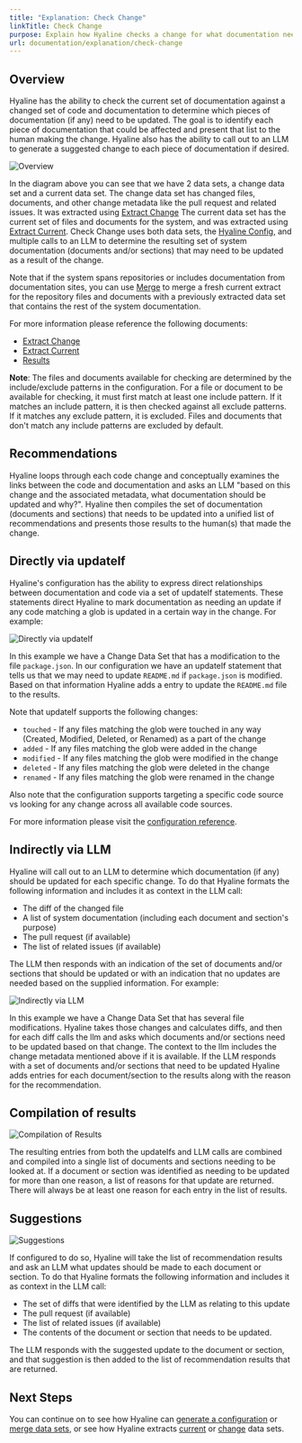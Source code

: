 ```yaml
---
title: "Explanation: Check Change"
linkTitle: Check Change
purpose: Explain how Hyaline checks a change for what documentation needs to be updated
url: documentation/explanation/check-change
---
```

## Overview
Hyaline has the ability to check the current set of documentation against a changed set of code and documentation to determine which pieces of documentation (if any) need to be updated. The goal is to identify each piece of documentation that could be affected and present that list to the human making the change. Hyaline also has the ability to call out to an LLM to generate a suggested change to each piece of documentation if desired.

![Overview](_img/check-change-overview.svg)

In the diagram above you can see that we have 2 data sets, a change data set and a current data set. The change data set has changed files, documents, and other change metadata like the pull request and related issues. It was extracted using [Extract Change](./03-extract-change.md) The current data set has the current set of files and documents for the system, and was extracted using [Extract Current](./02-extract-current.md). Check Change uses both data sets, the [Hyaline Config](../04-reference/01-config.md), and multiple calls to an LLM to determine the resulting set of system documentation (documents and/or sections) that may need to be updated as a result of the change.

Note that if the system spans repositories or includes documentation from documentation sites, you can use [Merge](./08-merge.md) to merge a fresh current extract for the repository files and documents with a previously extracted data set that contains the rest of the system documentation.

For more information please reference the following documents:

* [Extract Change](./03-extract-change.md)
* [Extract Current](./02-extract-current.md)
* [Results](../04-reference/04-results.md)

**Note**: The files and documents available for checking are determined by the include/exclude patterns in the configuration. For a file or document to be available for checking, it must first match at least one include pattern. If it matches an include pattern, it is then checked against all exclude patterns. If it matches any exclude pattern, it is excluded. Files and documents that don't match any include patterns are excluded by default.

## Recommendations
Hyaline loops through each code change and conceptually examines the links between the code and documentation and asks an LLM "based on this change and the associated metadata, what documentation should be updated and why?". Hyaline then compiles the set of documentation (documents and sections) that needs to be updated into a unified list of recommendations and presents those results to the human(s) that made the change.

## Directly via updateIf
Hyaline's configuration has the ability to express direct relationships between documentation and code via a set of updateIf statements. These statements direct Hyaline to mark documentation as needing an update if any code matching a glob is updated in a certain way in the change. For example:

![Directly via updateIf](_img/check-change-direct-updateIf.svg)

In this example we have a Change Data Set that has a modification to the file `package.json`. In our configuration we have an updateIf statement that tells us that we may need to update `README.md` if `package.json` is modified. Based on that information Hyaline adds a entry to update the `README.md` file to the results.

Note that updateIf supports the following changes:

* `touched` - If any files matching the glob were touched in any way (Created, Modified, Deleted, or Renamed) as a part of the change
* `added` - If any files matching the glob were added in the change
* `modified` - If any files matching the glob were modified in the change
* `deleted` - If any files matching the glob were deleted in the change
* `renamed` - If any files matching the glob were renamed in the change

Also note that the configuration supports targeting a specific code source vs looking for any change across all available code sources.

For more information please visit the [configuration reference](../04-reference/01-config.md).

## Indirectly via LLM
Hyaline will call out to an LLM to determine which documentation (if any) should be updated for each specific change. To do that Hyaline formats the following information and includes it as context in the LLM call:

* The diff of the changed file
* A list of system documentation (including each document and section's purpose)
* The pull request (if available)
* The list of related issues (if available)

The LLM then responds with an indication of the set of documents and/or sections that should be updated or with an indication that no updates are needed based on the supplied information. For example:

![Indirectly via LLM](_img/check-change-indirect-llm.svg)

In this example we have a Change Data Set that has several file modifications. Hyaline takes those changes and calculates diffs, and then for each diff calls the llm and asks which documents and/or sections need to be updated based on that change. The context to the llm includes the change metadata mentioned above if it is available. If the LLM responds with a set of documents and/or sections that need to be updated Hyaline adds entries for each document/section to the results along with the reason for the recommendation.

## Compilation of results
![Compilation of Results](_img/check-change-results.svg)

The resulting entries from both the updateIfs and LLM calls are combined and compiled into a single list of documents and sections needing to be looked at. If a document or section was identified as needing to be updated for more than one reason, a list of reasons for that update are returned. There will always be at least one reason for each entry in the list of results.

## Suggestions
![Suggestions](_img/check-change-suggestions.svg)

If configured to do so, Hyaline will take the list of recommendation results and ask an LLM what updates should be made to each document or section. To do that Hyaline formats the following information and includes it as context in the LLM call:

* The set of diffs that were identified by the LLM as relating to this update
* The pull request (if available)
* The list of related issues (if available)
* The contents of the document or section that needs to be updated.

The LLM responds with the suggested update to the document or section, and that suggestion is then added to the list of recommendation results that are returned.

## Next Steps
You can continue on to see how Hyaline can [generate a configuration](./07-generate-config.md) or [merge data sets](./08-merge.md), or see how Hyaline extracts [current](./02-extract-current.md) or [change](./03-extract-change.md) data sets.
